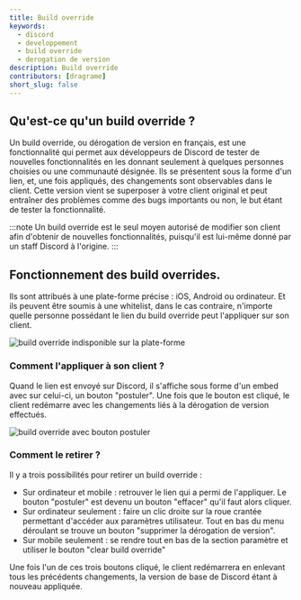 ```yaml
---
title: Build override
keywords:
  - discord
  - developpement
  - build override
  - derogation de version 
description: Build override
contributors: [dragrame]
short_slug: false
---
```


## Qu'est-ce qu'un build override ?

Un build override, ou dérogation de version en français, est une fonctionnalité qui permet aux développeurs de Discord de tester de nouvelles fonctionnalités en les donnant seulement à quelques personnes choisies ou une communauté désignée. Ils se présentent sous la forme d'un lien, et, une fois appliqués, des changements sont observables dans le client. Cette version vient se superposer à votre client original et peut entraîner des problèmes comme des bugs importants ou non, le but étant de tester la fonctionnalité. 

:::note 
Un build override est le seul moyen autorisé de modifier son client afin d'obtenir de nouvelles fonctionnalités, puisqu'il est lui-même donné par un staff Discord à l'origine.
:::

## Fonctionnement des build overrides.

Ils sont attribués à une plate-forme précise : iOS, Android ou ordinateur. Et ils peuvent être soumis à une whitelist, dans le cas contraire, n'importe quelle personne possédant le lien du build override peut l'appliquer sur son client.

 ![build override indisponible sur la plate-forme](https://i.dfr.gg/CQsx.jpg) 

### Comment l'appliquer à son client ? 

Quand le lien est envoyé sur Discord, il s'affiche sous forme d'un embed avec sur celui-ci, un bouton "postuler". Une fois que le bouton est cliqué, le client redémarre avec les changements liés à la dérogation de version effectués.

 ![build override avec bouton postuler](https://i.dfr.gg/iC9C.jpg)

### Comment le retirer ?

Il y a trois possibilités pour retirer un build override :
* Sur ordinateur et mobile : retrouver le lien qui a permi de l'appliquer. Le bouton "postuler" est devenu un bouton "effacer" qu'il faut alors cliquer. 
* Sur ordinateur seulement : faire un clic droite sur la roue crantée permettant d'accéder aux paramètres utilisateur. Tout en bas du menu déroulant se trouve un bouton "supprimer la dérogation de version".
* Sur mobile seulement : se rendre tout en bas de la section paramètre et utiliser le bouton "clear build override"

Une fois l'un de ces trois boutons cliqué, le client redémarrera en enlevant tous les précédents changements, la version de base de Discord étant à nouveau appliquée. 
